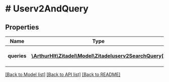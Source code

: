 # # Userv2AndQuery

## Properties

Name | Type | Description | Notes
------------ | ------------- | ------------- | -------------
**queries** | [**\ArthurHlt\Zitadel\Model\Zitadeluserv2SearchQuery[]**](Zitadeluserv2SearchQuery.md) | the sub queries to &#39;AND&#39; | [optional]

[[Back to Model list]](../../README.md#models) [[Back to API list]](../../README.md#endpoints) [[Back to README]](../../README.md)
